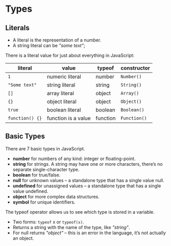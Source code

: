 # Types

## Literals

- A literal is the representation of a number.
- A string literal can be *"some text"*;

There is a literal value for just about everything in JavaScript:

literal       | value               | typeof   | constructor
--------------|---------------------|----------|------------
`1`             | numeric literal     | number   | `Number()`
`"Some text"`   | string literal      | string   | `String()`
`[]`            | array literal       | object   | `Array()`
`{}`            | object literal      | object   | `Object()`
`true`          | boolean literal     | boolean  | `Boolean()`
`function() {}` | function is a value | function | `Function()`

## Basic Types

There are 7 basic types in JavaScript.

- **number** for numbers of any kind: integer or floating-point.
- **string** for strings. A string may have one or more characters, there’s no separate single-character type.
- **boolean** for true/false.
- **null** for unknown values – a standalone type that has a single value null.
- **undefined** for unassigned values – a standalone type that has a single value undefined.
- **object** for more complex data structures.
- **symbol** for unique identifiers.

The typeof operator allows us to see which type is stored in a variable.

- Two forms: `typeof` x or `typeof(x)`.
- Returns a string with the name of the type, like *"string"*.
- For null returns *"object"* – this is an error in the language, it’s not actually an object.